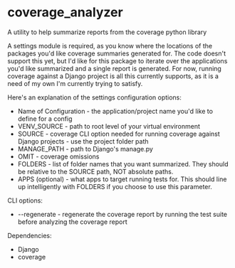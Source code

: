 coverage_analyzer
=================

A utility to help summarize reports from the coverage python library

A settings module is required, as you know where the locations of the packages you'd 
like coverage summaries generated for. The code doesn't support this yet, but I'd like for 
this package to iterate over the applications you'd like summarized and a single report 
is generated. For now, running coverage against a Django project is all this currently 
supports, as it is a need of my own I'm currently trying to satisfy.

Here's an explanation of the settings configuration options:
- Name of Configuration - the application/project name you'd like to define for a config
- VENV_SOURCE - path to root level of your virtual environment
- SOURCE - coverage CLI option needed for running coverage against Django projects - use the project folder path
- MANAGE_PATH - path to Django's manage.py
- OMIT - coverage omissions
- FOLDERS - list of folder names that you want summarized. They should be relative to
the SOURCE path, NOT absolute paths.
- APPS (optional) - what apps to target running tests for. This should line up intelligently
with FOLDERS if you choose to use this parameter.

CLI options:
- --regenerate - regenerate the coverage report by running the test suite before analyzing the coverage report

Dependencies:
- Django
- coverage
